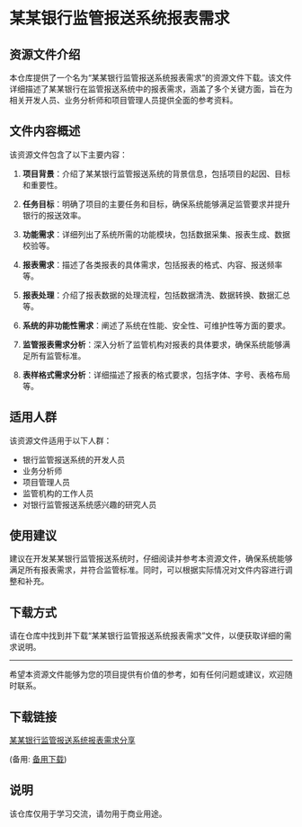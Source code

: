 # 某某银行监管报送系统报表需求

## 资源文件介绍

本仓库提供了一个名为“某某银行监管报送系统报表需求”的资源文件下载。该文件详细描述了某某银行在监管报送系统中的报表需求，涵盖了多个关键方面，旨在为相关开发人员、业务分析师和项目管理人员提供全面的参考资料。

## 文件内容概述

该资源文件包含了以下主要内容：

1. **项目背景**：介绍了某某银行监管报送系统的背景信息，包括项目的起因、目标和重要性。

2. **任务目标**：明确了项目的主要任务和目标，确保系统能够满足监管要求并提升银行的报送效率。

3. **功能需求**：详细列出了系统所需的功能模块，包括数据采集、报表生成、数据校验等。

4. **报表需求**：描述了各类报表的具体需求，包括报表的格式、内容、报送频率等。

5. **报表处理**：介绍了报表数据的处理流程，包括数据清洗、数据转换、数据汇总等。

6. **系统的非功能性需求**：阐述了系统在性能、安全性、可维护性等方面的要求。

7. **监管报表需求分析**：深入分析了监管机构对报表的具体要求，确保系统能够满足所有监管标准。

8. **表样格式需求分析**：详细描述了报表的格式要求，包括字体、字号、表格布局等。

## 适用人群

该资源文件适用于以下人群：

- 银行监管报送系统的开发人员
- 业务分析师
- 项目管理人员
- 监管机构的工作人员
- 对银行监管报送系统感兴趣的研究人员

## 使用建议

建议在开发某某银行监管报送系统时，仔细阅读并参考本资源文件，确保系统能够满足所有报表需求，并符合监管标准。同时，可以根据实际情况对文件内容进行调整和补充。

## 下载方式

请在仓库中找到并下载“某某银行监管报送系统报表需求”文件，以便获取详细的需求说明。

---

希望本资源文件能够为您的项目提供有价值的参考，如有任何问题或建议，欢迎随时联系。

## 下载链接
[某某银行监管报送系统报表需求分享](https://pan.quark.cn/s/a4de33acedae) 

(备用: [备用下载](https://pan.baidu.com/s/11ps96BsJU8zo8D5i8YJA4A?pwd=1234))

## 说明

该仓库仅用于学习交流，请勿用于商业用途。
